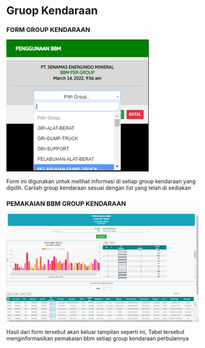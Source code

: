 # Gruop Kendaraan

### FORM GROUP KENDARAAN

![](<../../.gitbook/assets/formgruop kendaraan.PNG>)

Form ini digunakan untuk melihat informasi di setiap group kendaraan yang dipilih. Carilah group kendaraan sesuai dengan list yang telah di sediakan

### PEMAKAIAN BBM GROUP KENDARAAN

![](<../../.gitbook/assets/Screenshot (12).png>)

Hasil dari form tersebut akan keluar tampilan seperti ini, Tabel tersebut menginformasikan pemakaian bbm setiap group kendaraan perbulannya
